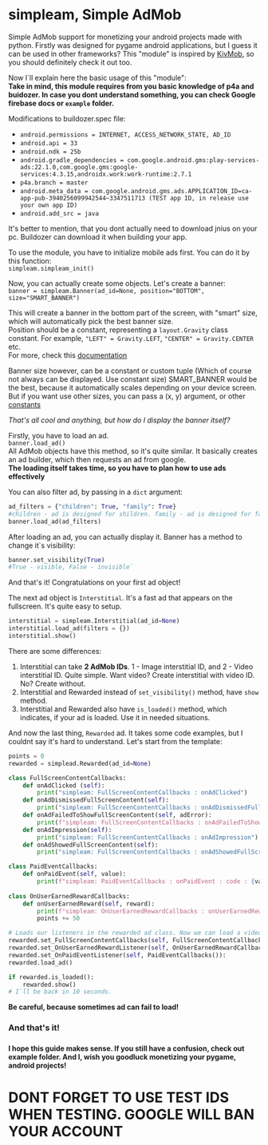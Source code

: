 # simpleam, Simple AdMob
Simple AdMob support for monetizing your android projects made with python. Firstly was designed for pygame android applications, but I guess it can be used in other frameworks?
This "module" is inspired by [KivMob](https://github.com/MichaelStott/KivMob), so you should definitely check it out too.

Now I\`ll explain here the basic usage of this "module": </br>
**Take in mind, this module requires from you basic knowledge of p4a and buidozer. In case you dont understand something, you can check Google firebase docs or `example` folder.**

Modifications to buildozer.spec file:
- `android.permissions = INTERNET, ACCESS_NETWORK_STATE, AD_ID `
- `android.api = 33`
- `android.ndk = 25b`
- `android.gradle_dependencies = com.google.android.gms:play-services-ads:22.1.0,com.google.gms:google-services:4.3.15,androidx.work:work-runtime:2.7.1`
- `p4a.branch = master`
- `android.meta_data = com.google.android.gms.ads.APPLICATION_ID=ca-app-pub-3940256099942544~3347511713 (TEST app ID, in release use your own app ID)`
- `android.add_src = java`

It's better to mention, that you dont actually need to download jnius on your pc. 
Buildozer can download it when building your app.

To use the module, you have to initialize mobile ads first. You can do it by this function:</br>
`simpleam.simpleam_init()`</br>

Now, you can actually create some objects. Let's create a banner:</br>
`banner = simpleam.Banner(ad_id=None, position="BOTTOM", size="SMART_BANNER")`

This will create a banner in the bottom part of the screen, with "smart" size, which will automatically pick the best banner size.</br>
Position should be a constant, representing a `layout.Gravity` class constant. For example, `"LEFT" = Gravity.LEFT`, `"CENTER" = Gravity.CENTER` etc.</br>
For more, check this [documentation](https://developer.android.com/reference/android/view/Gravity)

Banner size however, can be a constant or custom tuple (Which of course not always can be displayed. Use constant size)
SMART_BANNER would be the best, because it automatically scales depending on your device screen.
But if you want use other sizes, you can pass a (x, y) argument, or other [constants](https://developers.google.com/android/reference/com/google/android/gms/ads/AdSize)

*That's all cool and anything, but how do I display the banner itself?*

Firstly, you have to load an ad.</br>
`banner.load_ad()`</br>
All AdMob objects have this method, so it's quite similar. It basically creates an ad builder, which then requests an ad from google.</br>
**The loading itself takes time, so you have to plan how to use ads effectively**

You can also filter ad, by passing in a `dict` argument: </br>
```py
ad_filters = {"children": True, "family": True} 
#children - ad is designed for shildren. family - ad is designed for families. Quite simple.
banner.load_ad(ad_filters)
```

After loading an ad, you can actually display it.
Banner has a method to change it\`s visibility: </br>
```py
banner.set_visibility(True) 
#True - visible, False - invisible` 
``` 
And that's it! Congratulations on your first ad object!

The next ad object is `Interstitial`.
It's a fast ad that appears on the fullscreen. It's quite easy to setup.

```py
interstitial = simpleam.Interstitial(ad_id=None)
interstitial.load_ad(filters = {})
interstitial.show()
```

There are some differences:
1. Interstitial can take **2 AdMob IDs**. 1 - Image interstitial ID, and 2 - Video interstitial ID. Quite simple. Want video? Create interstitial with video ID. No? Create without.
2. Interstitial and Rewarded instead of `set_visibility()` method, have `show` method.
3. Interstitial and Rewarded also have `is_loaded()` method, which indicates, if your ad is loaded. Use it in needed situations.

And now the last thing, `Rewarded` ad.
It takes some code examples, but I couldnt say it's hard to understand. Let's start from the template:

```py
points = 0
rewarded = simplead.Rewarded(ad_id=None)

class FullScreenContentCallbacks:
    def onAdClicked (self):
        print("simpleam: FullScreenContentCallbacks : onAdClicked")
    def onAdDismissedFullScreenContent(self):
        print("simpleam: FullScreenContentCallbacks : onAdDismissedFullScreenContent")
    def onAdFailedToShowFullScreenContent(self, adError):
        print(f"simpleam: FullScreenContentCallbacks : onAdFailedToShowFullScreenContent : {adError.toString()}")
    def onAdImpression(self):
        print("simpleam: FullScreenContentCallbacks : onAdImpression")
    def onAdShowedFullScreenContent(self):
        print("simpleam: FullScreenContentCallbacks : onAdShowedFullScreenContent")

class PaidEventCallbacks:
    def onPaidEvent(self, value):
        print(f"simpleam: PaidEventCallbacks : onPaidEvent : code : {value.getCurrencyCode()}, precision : {value.getPrecisionType()}, value: {value.getValueMicros()}")      
        
class OnUserEarnedRewardCallbacks:
    def onUserEarnedReward(self, reward):
        print(f"simpleam: OnUserEarnedRewardCallbacks : onUserEarnedReward : amount : {reward.getAmount()}, type  : {reward.getType()}")   
		points += 50

# Loads our listeners in the rewarded ad class. Now we can load a video
rewarded.set_FullScreenContentCallbacks(self, FullScreenContentCallbacks()):        
rewarded.set_OnUserEarnedRewardListener(self, OnUserEarnedRewardCallbacks()):
rewarded.set_OnPaidEventListener(self, PaidEventCallbacks()):
rewarded.load_ad()

if rewarded.is_loaded():
	rewarded.show()
# I`ll be back in 10 seconds.
```

**Be careful, because sometimes ad can fail to load!**


<h3>And that's it!<h3>
<h4>
I hope this guide makes sense. If you still have a confusion, check out example folder.
And I, wish you goodluck monetizing your pygame, android projects!
<h4>

**<h1> DONT FORGET TO USE TEST IDS WHEN TESTING. GOOGLE WILL BAN YOUR ACCOUNT**<h1>


				












